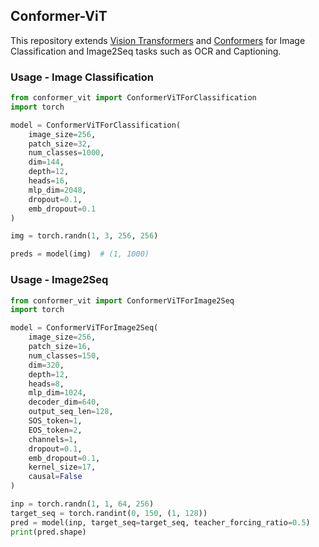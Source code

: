 ## Conformer-ViT

This repository extends [Vision Transformers](https://github.com/lucidrains/vit-pytorch) and [Conformers](https://github.com/lucidrains/conformer) for Image Classification and Image2Seq tasks such as OCR and Captioning.

### Usage - Image Classification

```python
from conformer_vit import ConformerViTForClassification
import torch

model = ConformerViTForClassification(
    image_size=256,
    patch_size=32,
    num_classes=1000,
    dim=144,
    depth=12,
    heads=16,
    mlp_dim=2048,
    dropout=0.1,
    emb_dropout=0.1
)

img = torch.randn(1, 3, 256, 256)

preds = model(img)  # (1, 1000)
```

### Usage - Image2Seq

```python
from conformer_vit import ConformerViTForImage2Seq
import torch

model = ConformerViTForImage2Seq(
    image_size=256,
    patch_size=16,
    num_classes=150,
    dim=320,
    depth=12,
    heads=8,
    mlp_dim=1024,
    decoder_dim=640,
    output_seq_len=128,
    SOS_token=1,
    EOS_token=2,
    channels=1,
    dropout=0.1,
    emb_dropout=0.1,
    kernel_size=17,
    causal=False
)

inp = torch.randn(1, 1, 64, 256)
target_seq = torch.randint(0, 150, (1, 128))
pred = model(inp, target_seq=target_seq, teacher_forcing_ratio=0.5)
print(pred.shape)
```
